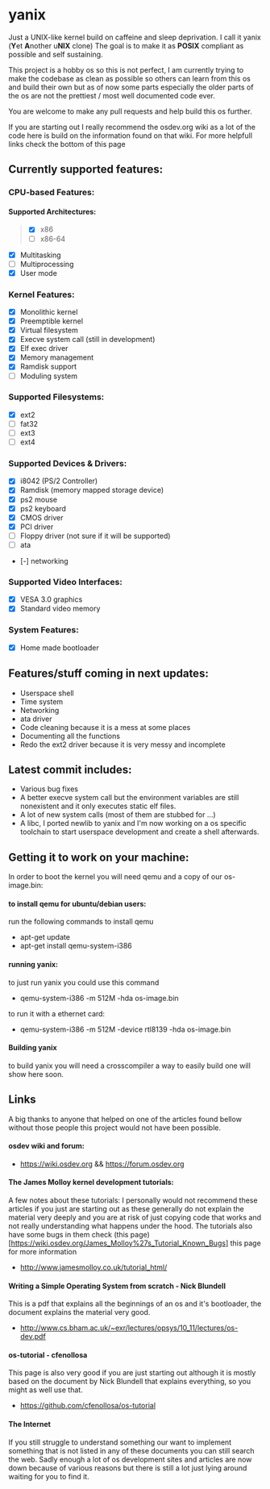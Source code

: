 # yanix
Just a UNIX-like kernel build on caffeine and 
sleep deprivation. I call it yanix (**Y**et **A**nother u**NIX** clone) The goal is to make it as **POSIX**
compliant as possible and self sustaining.

This project is a hobby os so this is not perfect,
I am currently trying to make the codebase as clean as possible
so others can learn from this os and build their own
but as of now some parts especially the older parts of the os
are not the prettiest / most well documented code ever.

You are welcome to make any pull requests and help build this os
further. 

If you are starting out I really recommend the osdev.org wiki 
as a lot of the code here is build on the information found
on that wiki. For more helpfull links check the bottom of this page

## Currently supported features:
### CPU-based Features:
#### Supported Architectures:
> - [X] x86
> - [ ] x86-64

- [X] Multitasking
- [ ] Multiprocessing
- [X] User mode

### Kernel Features:
- [X] Monolithic kernel
- [X] Preemptible kernel
- [X] Virtual filesystem
- [X] Execve system call (still in development)
- [X] Elf exec driver
- [X] Memory management
- [X] Ramdisk support
- [ ] Moduling system

### Supported Filesystems:
- [X] ext2
- [ ] fat32
- [ ] ext3
- [ ] ext4

### Supported Devices & Drivers:
- [X] i8042         (PS/2 Controller)
- [X] Ramdisk       (memory mapped storage device)
- [X] ps2 mouse 
- [X] ps2 keyboard
- [X] CMOS driver
- [X] PCI driver
- [ ] Floppy driver (not sure if it will be supported)
- [ ] ata
- [-] networking

### Supported Video Interfaces:
- [X] VESA 3.0 graphics
- [X] Standard video memory

### System Features:
- [X] Home made bootloader
 
## Features/stuff coming in next updates:
- Userspace shell
- Time system
- Networking
- ata driver
- Code cleaning because it is a mess at some places
- Documenting all the functions 
- Redo the ext2 driver because it is very messy and incomplete

## Latest commit includes:
- Various bug fixes
- A better execve system call but the environment variables are still nonexistent and it only executes static elf files.
- A lot of new system calls (most of them are stubbed for ...)
- A libc, I ported newlib to yanix and I'm now working on a os specific toolchain to start userspace development and create a shell afterwards.


## Getting it to work on your machine:

In order to boot the kernel you will need qemu and a copy of our os-image.bin:

#### to install qemu for ubuntu/debian users:

run the following commands to install qemu
- apt-get update
- apt-get install qemu-system-i386

#### running yanix:

to just run yanix you could use this command
- qemu-system-i386 -m 512M -hda os-image.bin

to run it with a ethernet card:
- qemu-system-i386 -m 512M -device rtl8139 -hda os-image.bin

#### Building yanix
to build yanix you will need a crosscompiler
a way to easily build one will show here soon.


## Links

A big thanks to anyone that helped on one of the articles found bellow
without those people this project would not have been possible.

#### osdev wiki and forum:
- https://wiki.osdev.org  && https://forum.osdev.org

#### The James Molloy kernel development tutorials:

A few notes about these tutorials:
I personally would not recommend these articles if you just are starting out 
as these generally do not explain the material very deeply and you are at risk
of just copying code that works and not really understanding what happens under 
the hood. The tutorials also have some bugs in them check (this page)[https://wiki.osdev.org/James_Molloy%27s_Tutorial_Known_Bugs]
this page for more information

- http://www.jamesmolloy.co.uk/tutorial_html/

#### Writing a Simple Operating System from scratch - Nick Blundell

This is a pdf that explains all the beginnings of an os and it's
bootloader, the document explains the material very good.

- http://www.cs.bham.ac.uk/~exr/lectures/opsys/10_11/lectures/os-dev.pdf

#### os-tutorial - cfenollosa

This page is also very good if you are just starting out although it is mostly
based on the document by Nick Blundell that explains everything, so you might as
well use that. 

- https://github.com/cfenollosa/os-tutorial

#### The Internet

If you still struggle to understand something our want to implement something that
is not listed in any of these documents you can still search the web. Sadly enough
a lot of os development sites and articles are now down because of various reasons
but there is still a lot just lying around waiting for you to find it.
